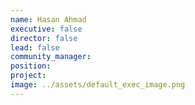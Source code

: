 ```yaml
---
name: Hasan Ahmad
executive: false
director: false
lead: false
community_manager:   
position:  
project:  
image: ../assets/default_exec_image.png
---
```

